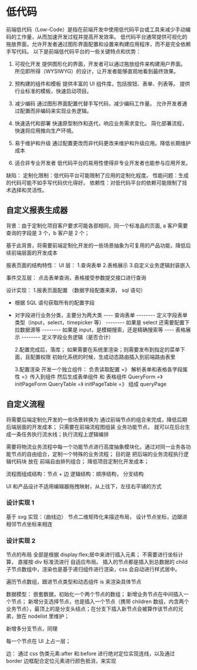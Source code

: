 # 低代码

前端低代码（Low-Code）是指在前端开发中使用低代码平台或工具来减少手动编码的工作量，从而加速开发过程并提高开发效率。
低代码平台通常提供可视化的拖放界面，允许开发者通过图形界面配置和设置来构建应用程序，而不是完全依赖手写代码。
以下是前端低代码平台的一些关键特点和优势：

1. 可视化开发
   提供图形化的界面，开发者可以通过拖放组件来构建用户界面。
   所见即所得（WYSIWYG）的设计，让开发者能够直观地看到最终效果。

2. 预构建的组件和模板
   提供丰富的 UI 组件库，包括按钮、表单、列表等。
   提供行业标准的模板，快速启动项目。

3. 减少编码
   通过图形界面配置代替手写代码，减少编码工作量。
   允许开发者通过配置而非编码来实现业务逻辑。

4. 快速迭代和部署
   快速原型制作和迭代，响应业务需求变化。
   简化部署流程，快速将应用推向生产环境。

5. 易于维护和升级
   通过配置更改而非代码更改来维护和升级应用。降低长期维护成本

6. 适合非专业开发者
   低代码平台的易用性使得非专业开发者也能参与应用开发。

缺陷：
定制化限制：低代码平台可能限制了应用的定制化程度。
性能问题：生成的代码可能不如手写代码优化得好。
依赖性：对低代码平台的依赖可能限制了技术选择和灵活性。

## 自定义报表生成器

背景：由于定制化项目客户要求可能各部相同，同一个标准品的页面, a 客户需要查询的字段是 3 个，b 客户是 2 个；

基于此背景，将需要前端定制化开发的一些场景抽象为可复用的产品功能，降低后续前端层面的开发成本

报表页面的结构特性：
UI 层： 1.查询表单 2.表格展示 3.自定义业务逻辑封装嵌入

事件交互层：
点击表单查询，表格接受参数提交接口进行查询

设计实现： 1.报表页面配置 （数据字段配置来源， sql 语句）

- 根据 SQL 语句获取所有的配置字段
- 对字段进行业务分类，主要分为两大类
  ---- 查询表单
  -------- 定义字段表单类型（input，select，timepicker 等）
  -------- 如果是 select 还需要配置下拉数据源等
  -------- 如果是 input，是模糊搜索，还是精确搜索等
  ---- 表格展示
  -------- 定义字段业务逻辑（是否合计）

  2.配置完成后，落库； 如果需要在系统里渲染；则需要发布到指定的菜单下面，且配置权限
  初始化系统的时候，生成动态路由插入到前端路由表里

  3.配置渲染
  开发一个独立组件： 负责读取配置 =》 解析表单和表格各字段属性 =》传入到组件
  然后生成表单组件 和 表格组件
  QueryForm =》 initPageForm
  QueryTable =》 initPageTable
  =》 组成 queryPage

## 自定义流程

将需要后端定制化开发的一些场景转换为 通过前端节点的组合来完成，降低后期后端层面的开发成本；
只需要在前端流程图组装 业务功能节点， 就可以在后台生成一条任务执行流水线；执行流程上逻辑编排

需要将物流业务流程中每一个功能节点进行高度抽象模块化，通过对同一业务各功能节点的自由组合，定制一个特殊的业务流程；
目的是 把后端的业务流程执行逻辑代码块 放在 前端自由排列组合； 降低项目定制化开发成本；

流程图组成结构：节点 + 边
逻辑结构：顺序结构， 分支结构

UI 和产品设计不适用编辑器拖拽映射，从上往下，左往右平铺的方式

### 设计实现 1

基于 svg 实现：（曲线边）
节点二维矩阵化来描述布局， 设计节点坐标，边跟进相邻节点坐标来相连

### 设计实现 2

节点的布局 全部是根据 display:flex;居中来进行插入元素；
不需要进行坐标计算， 直接按 div 标准流进行 自适应布局。
插入的节点都是插入到总数据的 child 子节点数组中，渲染也是基于递归组件进行渲染，css 会自动进行样式居中。

遍历节点数组，跟进节点类型和动态组件 is 来渲染具体节点

数据模型：
嵌套数据，初始化一个两个节点的数组；
新增业务节点在中间插入一个节点；
新增分支选择节点，也是插入一个节点（携带 children 数组，内含两个业务节点），最顶上的是分支头结点；在分支下插入新节点会被算作该节点的兄弟，放在 nodelist 里维护；

新增多分支节点，同理

每一个节点在 UI 上占一层；

边：
通过 css 伪类元素:after 和:before 进行绝对定位实现连线，以及通过 border 边框配合定位元素进行颜色抵消，来实现
